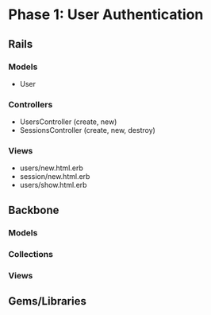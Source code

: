 # Phase 1: User Authentication

## Rails
### Models
* User

### Controllers
* UsersController (create, new)
* SessionsController (create, new, destroy)

### Views
* users/new.html.erb
* session/new.html.erb
* users/show.html.erb

## Backbone
### Models

### Collections

### Views

## Gems/Libraries

